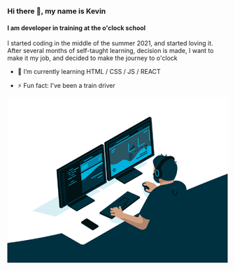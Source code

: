 ### Hi there 👋, my name is Kevin
#### I am developer in training at the o'clock school

I started coding in the middle of the summer 2021, and started loving it.
After several months of self-taught learning, decision is made, I want to make it my job, and decided to make the journey to o'clock


- 🌱 I’m currently learning HTML / CSS / JS / REACT 

- ⚡ Fun fact: I've been a train driver 

![github](https://github.com/KevinMeyerhoffer/KevinMeyerhoffer/blob/main/code.gif)

